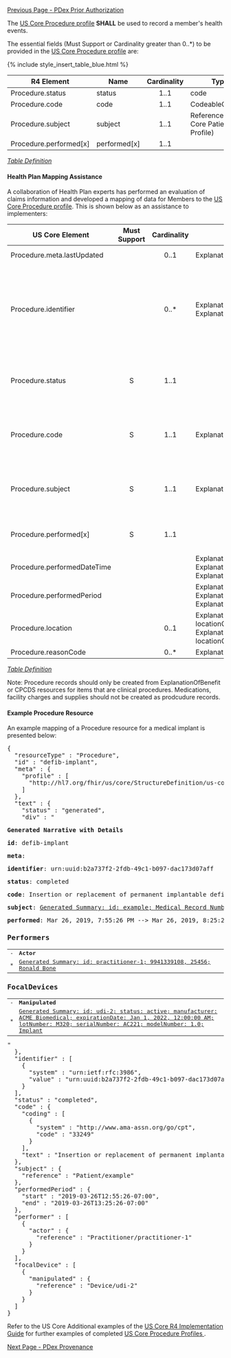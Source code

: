 [Previous Page - PDex Prior Authorization](PDexPriorAuthorization.html)

The  [US Core Procedure profile](http://hl7.org/fhir/us/core/StructureDefinition-us-core-procedure.html) **SHALL** be used to record a member's health events.

The essential fields (Must Support or Cardinality greater than 0..*) to be provided in the [US Core Procedure profile](http://hl7.org/fhir/us/core/StructureDefinition-us-core-procedure.html) are:

{% include style_insert_table_blue.html %}

| R4 Element                         | Name          | Cardinality | Type                                                                                              |
|------------------------------------|---------------|:-----------:|---------------------------------------------------------------------------------------------------|
|  Procedure.status                  |  status       |     1..1    | code                                                                                              |
|  Procedure.code                    |  code         |     1..1    | CodeableConcept                                                                                   |
|  Procedure.subject                 |  subject      |     1..1    | Reference(US Core Patient Profile)                                                                |
|  Procedure.performed[x]            |  performed[x] |     1..1    |                                                                                                   |


<i>[Table Definition](index.html#mapping-adjudicated-claims-and-encounter-information-to-clinical-resources)</i>

#### Health Plan Mapping Assistance
A collaboration of Health Plan experts has performed an evaluation of claims information and developed a mapping of data for Members to the [US Core Procedure profile](http://hl7.org/fhir/us/core/StructureDefinition-us-core-procedure.html). This is shown below as an assistance to implementers:

| US Core Element   | Must Support | Cardinality | CARIN-BB Element  | CPCDS Element Mapping or Implementer Note |
|-----------------------|:------------:|:-----------:|-----------------------------------------------------------------------------------------------------------------------------------------|-------------------------------------------------------------------------------------------------------------------------------------------------------------------|
| Procedure.meta.lastUpdated |              |     0..1    | ExplanationOfBenefit.meta.lastUpdated                                                                                                   | [{"163":"EOB Last Updated Date"}] |
|  Procedure.identifier |              |     0..*    | ExplanationOfBenefit.identifier + ExplanationOfBenefit.item.id                                                                                     | [{"35":"Payer claim unique identifier"}]. Note: Assign Payer System URI for Unique Claim Id in Procedure.identifier.system. Set Claim Id in Procedure.identifier.value. Add line item.id from EOB to identify multiple procedures on an EOB |
| Procedure.status  |       S      |     1..1    |                                                                                                                                         | Note: Note: EOB Status 0f [active \| cancelled \| draft \| entered-in-error] = [completed\|not-done\|unknown\|entered-in-error]                                      |
|  Procedure.code       |       S      |     1..1    |  ExplanationOfBenefit.procedure.procedure                                                                                               | [{"24, 26, 146":"ICD Procedure Code"}, {"40":"Procedure Code - CPT / HCPCS"}, {"41":"Procedure Code Modifier - CPT / HCPCS"}] |
| Procedure.subject     |       S      |     1..1    | ExplanationOfBenefit.patient                                                                                                            | [{"Ref (1), Ref (109)":"Member id, Patient account number"}, {"Ref (191)":"Unique Member ID"}, {"Ref (110)":"Medical record number"}] |
| Procedure.performed[x] |       S      |     1..1    |                                                                                                                                         | Note: Enter Procedure.performedPeriod or Procedure.performedDateTime (next field below) |
| Procedure.performedDateTime |              |             | ExplanationOfBenefit.procedure.date, ExplanationOfBenefit.item.serviced.servicedPeriod, ExplanationOfBenefit.item.serviced.servicedDate | [{"25, 27":"Procedure date"}, {"90, 119":"Service from date,  Service to date"}] |
|  Procedure.performedPeriod |              |             | ExplanationOfBenefit.procedure.date, ExplanationOfBenefit.item.serviced.servicedPeriod, ExplanationOfBenefit.item.serviced.servicedDate | [{"25, 27":"Procedure date"}, {"90, 119":"Service from date,  Service to date"}]  |
| Procedure.location |              |     0..1    | ExplanationOfBenefit.item.location. locationCodeableConcept, ExplanationOfBenefit.item.supportingInfo.location. locationCodeableConcept | [{"46":"Place of service code"}, {"97, 170, 176":"Service Facility NPI (if available), Name, Address"}] |
| Procedure.reasonCode  |              |     0..*    | ExplanationOfBenefit.diagnosis.diagnosis  | [{“22, 23”:”Diagnosis Code”}] |

<i>[Table Definition](index.html#mapping-adjudicated-claims-and-encounter-information-to-clinical-resources)</i>

Note: Procedure records should only be created from ExplanationOfBenefit or CPCDS resources for items that are clinical procedures. Medications, facility charges and supplies should not be created as prodcudure records.

#### Example Procedure Resource

An example mapping of a Procedure resource for a medical implant 
is presented below:

<pre>
{
  "resourceType" : "Procedure",
  "id" : "defib-implant",
  "meta" : {
    "profile" : [
      "http://hl7.org/fhir/us/core/StructureDefinition/us-core-procedure"
    ]
  },
  "text" : {
    "status" : "generated",
    "div" : "<div xmlns=\"http://www.w3.org/1999/xhtml\"><p><b>Generated Narrative with Details</b></p><p><b>id</b>: defib-implant</p><p><b>meta</b>: </p><p><b>identifier</b>: urn:uuid:b2a737f2-2fdb-49c1-b097-dac173d07aff</p><p><b>status</b>: completed</p><p><b>code</b>: Insertion or replacement of permanent implantable defibrillator system with transvenous lead(s), single or dual chamber <span style=\"background: LightGoldenRodYellow\">(Details : {http://www.ama-assn.org/go/cpt code '33249' = '33249)</span></p><p><b>subject</b>: <a href=\"Patient-example.html\">Generated Summary: id: example; Medical Record Number = 1032702 (USUAL); active; Amy V. Shaw ; ph: 555-555-5555(HOME), amy.shaw@example.com; gender: female; birthDate: Feb 20, 2007</a></p><p><b>performed</b>: Mar 26, 2019, 7:55:26 PM --&gt; Mar 26, 2019, 8:25:26 PM</p><h3>Performers</h3><table class=\"grid\"><tr><td>-</td><td><b>Actor</b></td></tr><tr><td>*</td><td><a href=\"Practitioner-practitioner-1.html\">Generated Summary: id: practitioner-1; 9941339108, 25456; Ronald Bone </a></td></tr></table><h3>FocalDevices</h3><table class=\"grid\"><tr><td>-</td><td><b>Manipulated</b></td></tr><tr><td>*</td><td><a href=\"Device-udi-2.html\">Generated Summary: id: udi-2; status: active; manufacturer: ACME Biomedical; expirationDate: Jan 1, 2022, 12:00:00 AM; lotNumber: M320; serialNumber: AC221; modelNumber: 1.0; <span title=\"Codes: {http://snomed.info/sct 19257004}\">Implant</span></a></td></tr></table></div>"
  },
  "identifier" : [
    {
      "system" : "urn:ietf:rfc:3986",
      "value" : "urn:uuid:b2a737f2-2fdb-49c1-b097-dac173d07aff"
    }
  ],
  "status" : "completed",
  "code" : {
    "coding" : [
      {
        "system" : "http://www.ama-assn.org/go/cpt",
        "code" : "33249"
      }
    ],
    "text" : "Insertion or replacement of permanent implantable defibrillator system with transvenous lead(s), single or dual chamber"
  },
  "subject" : {
    "reference" : "Patient/example"
  },
  "performedPeriod" : {
    "start" : "2019-03-26T12:55:26-07:00",
    "end" : "2019-03-26T13:25:26-07:00"
  },
  "performer" : [
    {
      "actor" : {
        "reference" : "Practitioner/practitioner-1"
      }
    }
  ],
  "focalDevice" : [
    {
      "manipulated" : {
        "reference" : "Device/udi-2"
      }
    }
  ]
}
</pre>

Refer to the US Core Additional examples of the [US Core R4 Implementation Guide](http://hl7.org/fhir/us/core/index.html) for further examples of completed [US Core Procedure Profiles ](http://hl7.org/fhir/us/core/StructureDefinition-us-core-procedure.html).



[Next Page - PDex Provenance](PDexProvenance.html)
